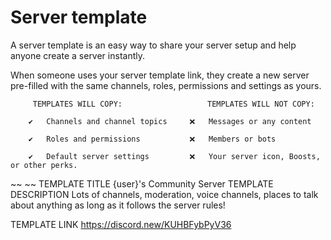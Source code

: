 # Server template
A server template is an easy way to share your server setup and help anyone create a server instantly.

When someone uses your server template link, they create a new server pre-filled with the same channels, roles,
permissions and settings as yours.
	
		 TEMPLATES WILL COPY:					TEMPLATES WILL NOT COPY:
		
		✔	Channels and channel topics		❌	Messages or any content
		
		✔	Roles and permissions			❌	Members or bots
		
		✔	Default server settings			❌	Your server icon, Boosts, or other perks.
~~                                                                                             ~~
 TEMPLATE TITLE
		{user}'s Community Server
 TEMPLATE DESCRIPTION
		Lots of channels, moderation, voice channels, places to talk about anything as long as it
		follows the server rules!
		
 TEMPLATE LINK
		https://discord.new/KUHBFybPyV36

